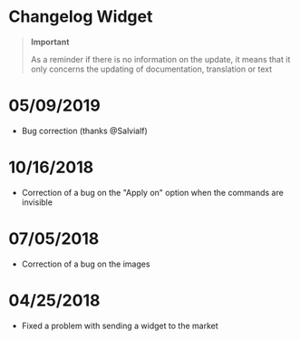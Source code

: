 # Changelog Widget

>**Important**
>
>As a reminder if there is no information on the update, it means that it only concerns the updating of documentation, translation or text

# 05/09/2019

- Bug correction (thanks @Salvialf)

# 10/16/2018

- Correction of a bug on the "Apply on" option when the commands are invisible

# 07/05/2018

- Correction of a bug on the images

# 04/25/2018

- Fixed a problem with sending a widget to the market
